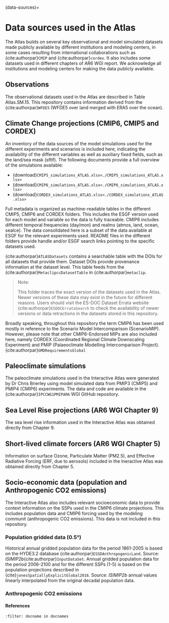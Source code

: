 (data-sources)=
# Data sources used in the Atlas

The Atlas builds on several key observational and model simulated datasets made publicly available by different institutions and modeling centers, in some cases resulting from international collaborations such as {cite:authorpar}`CMIP` and {cite:authorpar}`cordex`. It also includes some datasets used in different chapters of AR6 WGI report. We acknowledge all institutions and modeling centers for making the data publicly available. 

## Observations

The observational datasets used in the Atlas are described in Table Atlas.SM.15. This repository contains information derived from the {cite:authorpar}`WFDE5` (WFDE5 over land merged with ERA5 over the ocean).

## Climate Change projections (CMIP6, CMIP5 and CORDEX)
An inventory of the data sources of the model simulations used for the different experiments and scenarios is included here, indicating the availability of the different variables as well as auxiliary fixed fields, such as the land/sea mask (sftlf). The following documents provide a full overview of the simulations available: 

 * {download}`CMIP5_simulations_ATLAS.xlsx<./CMIP5_simulations_ATLAS.xlsx>`
 * {download}`CMIP6_simulations_ATLAS.xlsx<./CMIP6_simulations_ATLAS.xlsx>`
 * {download}`CORDEX_simulations_ATLAS.xlsx<./CORDEX_simulations_ATLAS.xlsx>`

Full metadata is organized as machine-readable tables in the different CMIP5, CMIP6 and CORDEX folders. This includes the ESGF version used for each model and variable so the data is fully traceable. CMIP6 includes different temporal frequencies (day/mon) and realms (atmos, land, ocean, seaIce). The data consolidated here is a subset of the data available at ESGF for the relevant experiments used.
README files in the different folders provide handle and/or ESGF search links pointing to the specific datasets used.

{cite:authorpar}`ATLASDatasets` contains a searchable table with the DOIs for all datasets that provide them. Dataset DOIs provide provenance information at the dataset level. This table feeds from the {cite:authorpar}`MetaclipccDatasetTable` in {cite:authorpar}`metaclip`.

> Note:
> 
> This folder traces the exact version of the datasets used in the Atlas. Newer versions of these data may exist in the future for different reasons. Users should visit the ES-DOC Dataset Errata website {cite:authorpar}`ESDOCErrataSearch` to check the availability of newer versions or data retractions in the datasets stored in this repository.


Broadly speaking, throughout this repository the term CMIP6 has been used mostly in reference to  the Scenario Model Intercomparison (ScenarioMIP). However, please note that other CMIP6-Endorsed MIPs are also included here, namely CORDEX (Coordinated Regional Climate Downscaling Experiment) and PMIP (Palaeoclimate Modelling Intercomparison Project).
{cite:authorpar}`GMDRequirementsGlobal`

## Paleoclimate simulations

The paleoclimate simulations used in the Interactive Atlas were generated by Dr Chris Brierley using model simulated data from PMIP3 (CMIP5) and PMIP4 (CMIP6) experiments. The data and code are available in the {cite:authorpar}`IPCCWG1PMIPAR6` WGI GitHub repository.  

## Sea Level Rise projections (AR6 WGI Chapter 9)

The sea level rise information used in the Interactive Atlas was obtained directly from Chapter 9.

## Short-lived climate forcers (AR6 WGI Chapter 5)

Information on surface Ozone, Particulate Matter (PM2.5), and Effective Radiative Forcing (ERF, due to aerosols) included in the Ineractive Atlas was obtained directly from Chapter 5.

## Socio-economic data (population and Anthropogenic CO2 emissions)
The Interactive Atlas also includes relevant socioeconomic data to provide context information on the SSPs used in the CMIP6 climate projections. This includes population data and CMIP6 forcing used by the modeling communit (anthropogenic CO2 emissions). This data is not included in this repository.

### Population gridded data (0.5°)
Historical annual gridded population data for the period 1861-2005 is based on the HYDE3.2 database {cite:authorpar}`ESSDAnthropogenicLand`. Source: *ISIMIP2b*{cite:authorpar}`InputDataSet`. Annual gridded population data for the period 2006-2100 and for the different SSPs (1-5) is based on the population projections described in {cite}`jonesSpatiallyExplicitGlobal2016`. Source: *ISIMIP2b* annual values linearly interpolated from the original decadal population data.

### Anthropogenic CO2 emissions

#### References
```{bibliography}
:filter: docname in docnames
```
<script src="https://utteranc.es/client.js"
        repo="PhantomAurelia/Atlas"
        issue-term="pathname"
        theme="preferred-color-scheme"
        crossorigin="anonymous"
        async>
</script>